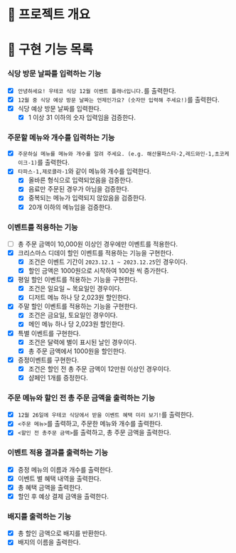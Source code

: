 # 💪 프로젝트 개요

# 📝 구현 기능 목록

### 식당 방문 날짜를 입력하는 기능

- [x] `안녕하세요! 우테코 식당 12월 이벤트 플래너입니다.`를 출력한다.
- [x] `12월 중 식당 예상 방문 날짜는 언제인가요? (숫자만 입력해 주세요!)`를 출력한다.
- [x] 식당 예상 방문 날짜를 입력한다.
    - [x] 1 이상 31 이하의 숫자 입력임을 검증한다.

### 주문할 메뉴와 개수를 입력하는 기능

- [x] `주문하실 메뉴를 메뉴와 개수를 알려 주세요. (e.g. 해산물파스타-2,레드와인-1,초코케이크-1)`를 출력한다.
- [x] `타파스-1,제로콜라-1`와 같이 메뉴와 개수를 입력한다.
    - [x] 올바른 형식으로 입력되었음을 검증한다.
    - [x] 음료만 주문된 경우가 아님을 검증한다.
    - [x] 중복되는 메뉴가 입력되지 않았음을 검증한다.
    - [x] 20개 이하의 메뉴임을 검증한다.

### 이벤트를 적용하는 기능

- [ ] 총 주문 금액이 10,000원 이상인 경우에만 이벤트를 적용한다.
- [x] 크리스마스 디데이 할인 이벤트를 적용하는 기능을 구현한다.
    - [x]  조건은 이벤트 기간이 `2023.12.1 ~ 2023.12.25`인 경우이다.
    - [x] 할인 금액은 1000원으로 시작하여 100원 씩 증가한다.
- [x] 평일 할인 이벤트를 적용하는 기능을 구현한다.
    - [x] 조건은 일요일 ~ 목요일인 경우이다.
    - [x] 디저트 메뉴 하나 당 2,023원 할인한다.
- [x] 주말 할인 이벤트를 적용하는 기능을 구현한다.
    - [x] 조건은 금요일, 토요일인 경우이다.
    - [x] 메인 메뉴 하나 당 2,023원 할인한다.
- [x] 특별 이벤트를 구현한다.
    - [x] 조건은 달력에 별이 표시된 날인 경우이다.
    - [x] 총 주문 금액에서 1000원을 할인한다.
- [x] 증정이벤트를 구현한다.
    - [x] 조건은 할인 전 총 주문 금액이 12만원 이상인 경우이다.
    - [x] 샴페인 1개를 증정한다.

### 주문 메뉴와 할인 전 총 주문 금액을 출력하는 기능

- [x] `12월 26일에 우테코 식당에서 받을 이벤트 혜택 미리 보기!`를 출력한다.
- [x] `<주문 메뉴>`를 출력하고, 주문한 메뉴와 개수를 출력한다.
- [x] `<할인 전 총주문 금액>`를 출력하고, 총 주문 금액을 출력한다.

### 이벤트 적용 결과를 출력하는 기능

- [x] 증정 메뉴의 이름과 개수를 출력한다.
- [x] 이벤트 별 혜택 내역을 출력한다.
- [x] 총 혜택 금액을 출력한다.
- [x] 할인 후 예상 결제 금액을 출력한다.

### 배지를 출력하는 기능

- [x] 총 할인 금액으로 배지를 반환한다.
- [x] 배지의 이름을 출력한다.
